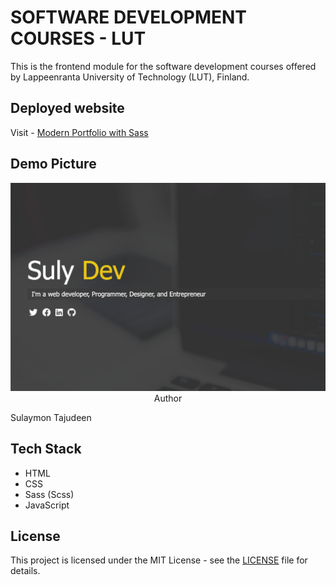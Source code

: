 # SOFTWARE DEVELOPMENT COURSES - LUT

This is the frontend module for the software development courses offered by Lappeenranta University of Technology (LUT), Finland.

## Deployed website

Visit - [Modern Portfolio with Sass](https://sulaymon333.github.io/lut-software-dev-courses/root/)

## Demo Picture

<p align="center"><img src="root/img/demo.png" alt="demo picture></p>

## Author

Sulaymon Tajudeen

## Tech Stack

-   HTML
-   CSS
-   Sass (Scss)
-   JavaScript

## License

This project is licensed under the MIT License - see the [LICENSE](./LICENSE) file for details.
